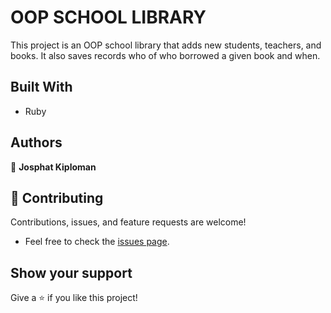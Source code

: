 # OOP SCHOOL LIBRARY
This project is an OOP school library that adds new students, teachers, and books. It also saves records who of who borrowed a given book and when.


## Built With

- Ruby

## Authors

👤 **Josphat Kiploman**
## 🤝 Contributing

Contributions, issues, and feature requests are welcome!

- Feel free to check the [issues page](../../issues/).

## Show your support

Give a ⭐️ if you like this project!
